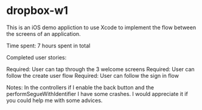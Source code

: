 # dropbox-w1

This is an iOS demo appliction to use Xcode to implement the flow between the screens of an application.

Time spent: 7 hours spent in total

Completed user stories:

 Required: User can tap through the 3 welcome screens
 Required: User can follow the create user flow
 Required: User can follow the sign in flow
 
 Notes:
 In the controllers if I enable the back button and the performSegueWithIdentifier I have some crashes. I would appreciate it if you could help me with some advices.
 
 
